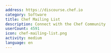 ```yaml
---
address: https://discourse.chef.io
category: Software
title: Chef Mailing List
description: Connect with the Chef Community
userCount: 4591
icon: chef-mailing-list.png
activity: medium
language: en
---
```

